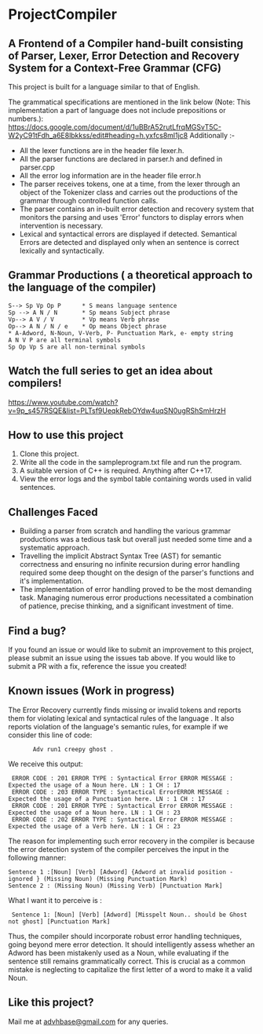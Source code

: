 # ProjectCompiler

## A Frontend of a Compiler hand-built consisting of Parser, Lexer, Error Detection and Recovery System for a Context-Free Grammar (CFG)

This project is built for a language similar to that of English.

The grammatical specifications are mentioned in the link below (Note: This implementation a part of language does not include prepositions or numbers.):
https://docs.google.com/document/d/1uBBrA52rutLfrqMGSvT5C-W2yC91tFdh_a6E8lbkkss/edit#heading=h.yxfcs8ml1jc8
Additionally :-
- All the lexer functions are in the header file lexer.h.
- All the parser functions are declared in parser.h and defined in parser.cpp
- All the error log information are in the header file error.h
- The parser receives tokens, one at a time, from the lexer through an object of the Tokenizer class and carries out the productions of the grammar through controlled function calls.
- The parser contains an in-built error detection and recovery system that monitors the parsing and uses 'Error' functors to display errors when intervention is necessary.
- Lexical and syntactical errors are displayed if detected. Semantical Errors are detected and displayed only when an sentence is correct lexically and syntactically.

## Grammar Productions  ( a theoretical approach to the language of the compiler)
    S--> Sp Vp Op P      * S means language sentence                                          
    Sp --> A N / N       * Sp means Subject phrase      
    Vp--> A V / V        * Vp means Verb phrase       
    Op--> A N / N / e    * Op means Object phrase 
    * A-Adword, N-Noun, V-Verb, P- Punctuation Mark, e- empty string                    
    A N V P are all terminal symbols                    
    Sp Op Vp S are all non-terminal symbols



## Watch the full series to get an idea about compilers!

<a href="url">https://www.youtube.com/watch?v=9p_s457RSQE&list=PLTsf9UeqkRebOYdw4uqSN0ugRShSmHrzH
</a>

## How to use this project



1. Clone this project.
2. Write all the code in the sampleprogram.txt file and run the program.
3. A suitable version of C++ is required. Anything after C++17.
4. View the error logs and the symbol table containing words used in valid sentences.                      
## Challenges Faced
- Building a parser from scratch and handling the various grammar productions was a tedious task but overall just needed some time and a systematic approach.
- Travelling the implicit Abstract Syntax Tree (AST) for semantic correctness and ensuring no infinite recursion during error handling required some deep thought on the design of the parser's functions and it's implementation.
- The implementation of error handling proved to be the most demanding task. Managing numerous error productions necessitated a combination of patience, precise thinking, and a significant investment of time.


## Find a bug?

If you found an issue or would like to submit an improvement to this project, please submit an issue using the issues tab above. If you would like to submit a PR with a fix, reference the issue you created!

## Known issues (Work in progress)

The Error Recovery currently finds missing or invalid tokens and reports them for violating lexical and syntactical rules of the language . It also reports violation of the language's semantic rules, for example  if we consider this line of code:                                                                                                                                                 
                                                                                       
           Adv run1 creepy ghost .
We receive this output:
                                                                                                           
     ERROR CODE : 201 ERROR TYPE : Syntactical Error ERROR MESSAGE : Expected the usage of a Noun here. LN : 1 CH : 17     
     ERROR CODE : 203 ERROR TYPE : Syntactical ErrorERROR MESSAGE : Expected the usage of a Punctuation here. LN : 1 CH : 17    
     ERROR CODE : 201 ERROR TYPE : Syntactical Error ERROR MESSAGE : Expected the usage of a Noun here. LN : 1 CH : 23  
     ERROR CODE : 202 ERROR TYPE : Syntactical Error ERROR MESSAGE : Expected the usage of a Verb here. LN : 1 CH : 23                                                                                
The reason for implementing such error recovery in the compiler is because the error detection system of the compiler perceives the input in the following manner:     
                                            
    Sentence 1 :[Noun] [Verb] [Adword] {Adword at invalid position -ignored } (Missing Noun) (Missing Punctuation Mark)                                                                      
    Sentence 2 : (Missing Noun) (Missing Verb) [Punctuation Mark]                                             

What I want it to perceive is :             
                                            
     Sentence 1: [Noun] [Verb] [Adword] [Misspelt Noun.. should be Ghost not ghost] [Punctuation Mark]
Thus, the compiler should incorporate robust error handling techniques, going beyond mere error detection. It should intelligently assess whether an Adword has been mistakenly used as a Noun, while evaluating if the sentence still remains grammatically correct. This is crucial as a common mistake is neglecting to capitalize the first letter of a word to make it a valid Noun.


## Like this project?

Mail me at advhbase@gmail.com for any queries.
